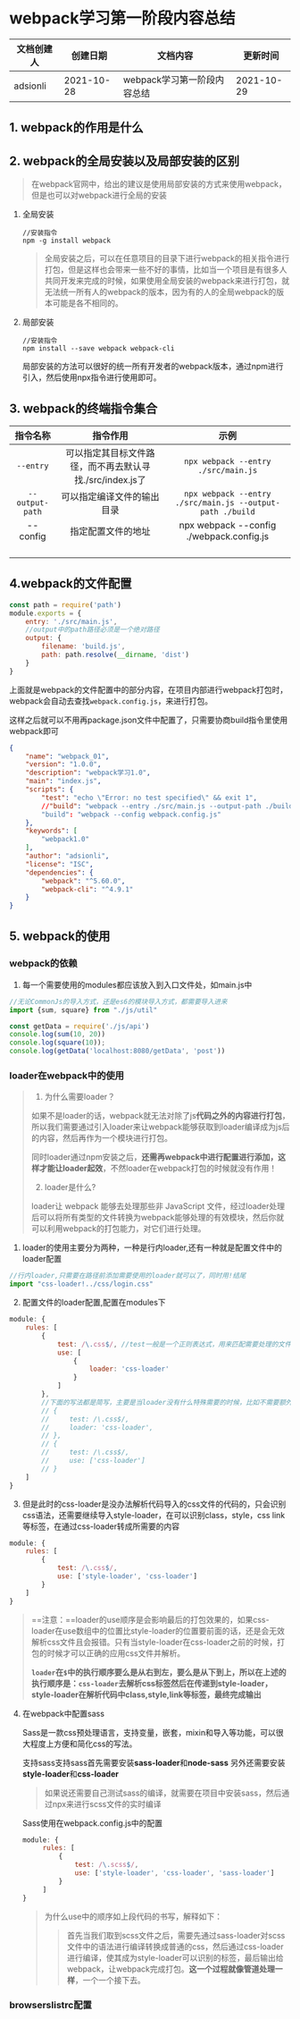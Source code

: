 # webpack学习第一阶段内容总结
| 文档创建人 | 创建日期   | 文档内容          | 更新时间 |
| ---------- | ---------- | ----------------- | -------- |
| adsionli   | 2021-10-28 | webpack学习第一阶段内容总结 | 2021-10-29    |

## 1. webpack的作用是什么



## 2. webpack的全局安装以及局部安装的区别

> 在webpack官网中，给出的建议是使用局部安装的方式来使用webpack，但是也可以对webpack进行全局的安装

1. 全局安装

   ```shell
   //安装指令
   npm -g install webpack
   ```

   > 全局安装之后，可以在任意项目的目录下进行webpack的相关指令进行打包，但是这样也会带来一些不好的事情，比如当一个项目是有很多人共同开发来完成的时候，如果使用全局安装的webpack来进行打包，就无法统一所有人的webpack的版本，因为有的人的全局webpack的版本可能是各不相同的。

2. 局部安装

   ```shell
   //安装指令
   npm install --save webpack webpack-cli
   ```

   局部安装的方法可以很好的统一所有开发者的webpack版本，通过npm进行引入，然后使用npx指令进行使用即可。

## 3. webpack的终端指令集合

|    指令名称     |                         指令作用                         |                           示例                            |
| :-------------: | :------------------------------------------------------: | :-------------------------------------------------------: |
|    `--entry`    | 可以指定其目标文件路径，而不再去默认寻找./src/index.js了 |            `npx webpack --entry ./src/main.js`            |
| `--output-path` |                可以指定编译文件的输出目录                | `npx webpack --entry ./src/main.js --output-path ./build` |
|    --config     |                    指定配置文件的地址                    |         npx webpack --config ./webpack.config.js          |
|                 |                                                          |                                                           |
|                 |                                                          |                                                           |
|                 |                                                          |                                                           |
|                 |                                                          |                                                           |

## 4.webpack的文件配置

```js
const path = require('path')
module.exports = {
    entry: './src/main.js',
    //output中的path路径必须是一个绝对路径
    output: {
        filename: 'build.js',
        path: path.resolve(__dirname, 'dist')
    }
}
```

上面就是webpack的文件配置中的部分内容，在项目内部进行webpack打包时，webpack会自动去查找`webpack.config.js`，来进行打包。

这样之后就可以不用再package.json文件中配置了，只需要协商build指令里使用webpack即可

```json
{
    "name": "webpack_01",
    "version": "1.0.0",
    "description": "webpack学习1.0",
    "main": "index.js",
    "scripts": {
        "test": "echo \"Error: no test specified\" && exit 1",
        //"build": "webpack --entry ./src/main.js --output-path ./build"
        "build": "webpack --config webpack.config.js"
    },
    "keywords": [
        "webpack1.0"
    ],
    "author": "adsionli",
    "license": "ISC",
    "dependencies": {
        "webpack": "^5.60.0",
        "webpack-cli": "^4.9.1"
    }
}
```

## 5. webpack的使用

### webpack的依赖

 1. 每一个需要使用的modules都应该放入到入口文件处，如main.js中

```js
//无论CommonJs的导入方式，还是es6的模块导入方式，都需要导入进来
import {sum, square} from "./js/util"

const getData = require('./js/api')
console.log(sum(10, 20))
console.log(square(10));
console.log(getData('localhost:8080/getData', 'post'))
```

### loader在webpack中的使用

> 1. 为什么需要loader？
>
> 如果不是loader的话，webpack就无法对除了js**代码之外的内容进行打包**，所以我们需要通过引入loader来让webpack能够获取到loader编译成为js后的内容，然后再作为一个模块进行打包。
>
> 同时loader通过npm安装之后，**还需再webpack中进行配置进行添加，这样才能让loader起效**，不然loader在webpack打包的时候就没有作用！
>
> 2. loader是什么?
>
> loader让 webpack 能够去处理那些非 JavaScript 文件，经过loader处理后可以将所有类型的文件转换为webpack能够处理的有效模块，然后你就可以利用webpack的打包能力，对它们进行处理。

1. loader的使用主要分为两种，一种是行内loader,还有一种就是配置文件中的loader配置

```js
//行内loader,只需要在路径前添加需要使用的loader就可以了，同时用!结尾
import "css-loader!../css/login.css"
```

2. 配置文件的loader配置,配置在modules下

```js
module: {
    rules: [
        {
            test: /\.css$/, //test一般是一个正则表达式，用来匹配需要处理的文件的类型
            use: [
                {
                    loader: 'css-loader'
                }
            ]
        },
        //下面的写法都是简写，主要是当loader没有什么特殊需要的时候，比如不需要额外参数options配置时，就可以使用
        // {
        //     test: /\.css$/,
        //     loader: 'css-loader',
        // },
        // {
        //     test: /\.css$/,
        //     use: ['css-loader']
        // }
    ]
}
```

3. 但是此时的css-loader是没办法解析代码导入的css文件的代码的，只会识别css语法，还需要继续导入style-loader，在可以识别class，style，css link等标签，在通过css-loader转成所需要的内容

```js
module: {
    rules: [
        {
            test: /\.css$/,
            use: ['style-loader', 'css-loader']
        }
    ]
}
```

> ==注意：==loader的use顺序是会影响最后的打包效果的，如果css-loader在use数组中的位置比style-loader的位置要前面的话，还是会无效解析css文件且会报错。只有当style-loader在css-loader之前的时候，打包的时候才可以正确的应用css文件并解析。
>
> **`loader`在`$`中的执行顺序要么是从右到左，要么是从下到上，所以在上述的执行顺序是：`css-loader`去解析css标签然后在传递到style-loader，style-loader在解析代码中class,style,link等标签，最终完成输出**

4. 在webpack中配置sass

   ​		Sass是一款css预处理语言，支持变量，嵌套，mixin和导入等功能，可以很大程度上方便和简化css的写法。

   ​		支持sass支持sass首先需要安装**sass-loader**和**node-sass** 另外还需要安装**style-loader**和**css-loader**

   > 如果说还需要自己测试sass的编译，就需要在项目中安装sass，然后通过npx来进行scss文件的实时编译

   Sass使用在webpack.config.js中的配置

   ```js
   module: {
        rules: [
            {
                test: /\.scss$/,
                use: ['style-loader', 'css-loader', 'sass-loader']
            }
        ]
   }
   ```

   > 为什么use中的顺序如上段代码的书写，解释如下：
   >
   > > 首先当我们取到scss文件之后，需要先通过sass-loader对scss文件中的语法进行编译转换成普通的css，然后通过css-loader进行编译，使其成为style-loader可以识别的标签，最后输出给webpack，让webpack完成打包。**这一个过程就像管道处理一样**，一个一个接下去。

### browserslistrc配置

